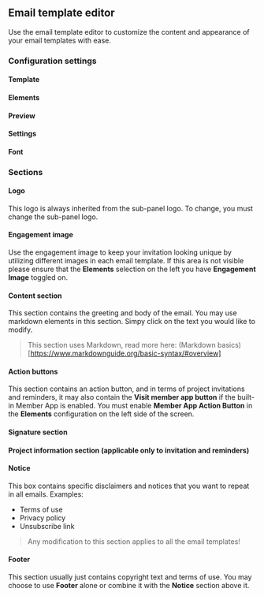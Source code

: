 ## Email template editor
Use the email template editor to customize the content and appearance of your email templates with ease. 

### Configuration settings

#### Template

#### Elements

#### Preview

#### Settings

#### Font


### Sections

#### Logo
This logo is always inherited from the sub-panel logo. To change, you must change the sub-panel logo.

#### Engagement image
Use the engagement image to keep your invitation looking unique by utilizing different images in each email template. If this area is not visible please ensure that the **Elements** selection on the left you have **Engagement Image** toggled on.

#### Content section
This section contains the greeting and body of the email. You may use markdown elements in this section. Simpy click on the text you would like to modify.

> This section uses Markdown, read more here: (Markdown basics)[https://www.markdownguide.org/basic-syntax/#overview]

#### Action buttons
This section contains an action button, and in terms of project invitations and reminders, it may also contain the **Visit member app button** if the built-in Member App is enabled. You must enable **Member App Action Button** in the **Elements** configuration on the left side of the screen.

#### Signature section

#### Project information section (applicable only to invitation and reminders)

#### Notice
This box contains specific disclaimers and notices that you want to repeat in all emails. Examples:

- Terms of use
- Privacy policy
- Unsubscribe link

> Any modification to this section applies to all the email templates!

#### Footer
This section usually just contains copyright text and terms of use. You may choose to use **Footer** alone or combine it with the **Notice** section above it.
